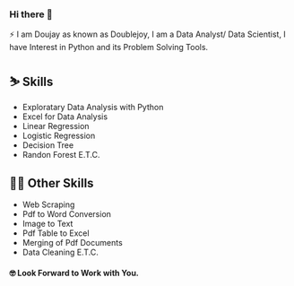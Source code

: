 ### Hi there 👋

⚡ I am Doujay as known as Doublejoy, I am a Data Analyst/ Data Scientist, I have Interest in Python and its Problem Solving Tools.

<h2>⛷️ Skills</h2>

-   Exploratary Data Analysis with Python
-   Excel for Data Analysis
-   Linear Regression
-   Logistic Regression
-   Decision Tree
-   Randon Forest E.T.C.


<h2>🧑‍🎨 Other Skills</h2>

-   Web Scraping
-   Pdf to Word Conversion
-   Image to Text
-   Pdf Table to Excel
-   Merging of Pdf Documents
-   Data Cleaning E.T.C.


#### 🤓 Look Forward to Work with You.
